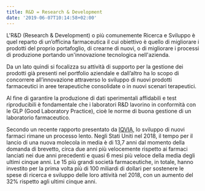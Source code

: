 ```yaml
---
title: R&D = Research & Development
date: '2019-06-07T10:14:58+02:00'
---
```

L'R&D (Research & Development) o più comunemente Ricerca e Sviluppo è quel reparto di un’officina farmaceutica il cui obiettivo è quello di migliorare i prodotti del proprio portafoglio, di crearne di nuovi, o di migliorare i processi di produzione portando un'innovazione tecnologica nell'azienda.

Da un lato quindi si focalizza su attività di supporto per la gestione dei prodotti già presenti nel portfolio aziendale e dall’altro ha lo scopo di concorrere all’innovazione attraverso lo sviluppo di nuovi prodotti farmaceutici in aree terapeutiche consolidate o in nuovi scenari terapeutici.  

Al fine di garantire la produzione di dati sperimentali affidabili e test riproducibili è fondamentale che i laboratori R&D lavorino in conformità con le GLP (Good Laboratory Practice), cioè le norme di buona gestione di un laboratorio farmaceutico.

Secondo un recente rapporto presentato da [IQVIA](https://www.iqvia.com/-/media/iqvia/pdfs/institute-reports/the-changing-landscape-of-research-and-development.pdf), lo sviluppo di nuovi farmaci rimane un processo lento. Negli Stati Uniti nel 2018, il tempo per il lancio di una nuova molecola in media è di 13,7 anni dal momento della domanda di brevetto, circa due anni più velocemente rispetto ai farmaci lanciati nei due anni precedenti e quasi 6 mesi più veloce della media degli ultimi cinque anni.  Le 15 più grandi società farmaceutiche, in totale, hanno investito per la prima volta più di 100 miliardi di dollari per sostenere le spese di ricerca e sviluppo delle loro attività nel 2018, con un aumento del 32% rispetto agli ultimi cinque anni.
